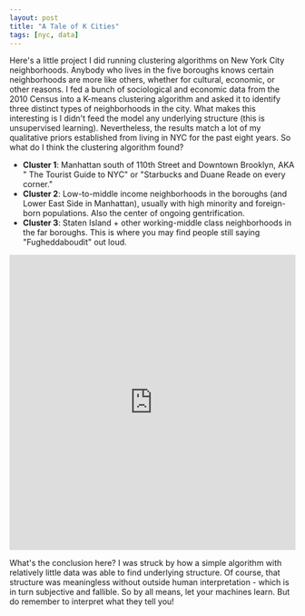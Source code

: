 ```yaml
---
layout: post
title: "A Tale of K Cities"
tags: [nyc, data]
---
```


Here's a little project I did running clustering algorithms on New York City neighborhoods. Anybody who lives in the five boroughs knows certain neighborhoods are more like others, whether for cultural, economic, or other reasons. I fed a bunch of sociological and economic data from the 2010 Census into a K-means clustering algorithm and asked it to identify three distinct types of neighborhoods in the city. What makes this interesting is I didn't feed the model any underlying structure (this is unsupervised learning). Nevertheless, the results match a lot of my qualitative priors established from living in NYC for the past eight years. So what do I think the clustering algorithm found?

* **Cluster 1**: Manhattan south of 110th Street and Downtown Brooklyn, AKA " The Tourist Guide to NYC" or "Starbucks and Duane Reade on every corner."
* **Cluster 2**: Low-to-middle income neighborhoods in the boroughs (and Lower East Side in Manhattan), usually with high minority and foreign-born populations. Also the center of ongoing gentrification.  
* **Cluster 3**:  Staten Island + other working-middle class neighborhoods in the far boroughs. This is where you may find people still saying "Fugheddaboudit" out loud.

<iframe width="100%" height="520" frameborder="0" src="https://srimmele.carto.com/viz/8daedcd2-1c96-11e7-b055-0e05a8b3e3d7/embed_map" allowfullscreen webkitallowfullscreen mozallowfullscreen oallowfullscreen msallowfullscreen></iframe>

What's the conclusion here? I was struck by how a simple algorithm with relatively little data was able to find underlying structure. Of course, that structure was meaningless without outside human interpretation - which is in turn subjective and fallible. So by all means, let your machines learn. But do remember to interpret what they tell you!
